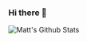 ### Hi there 👋

![Matt's Github Stats](https://github-readme-stats.vercel.app/api?username=tantaman&show_icons=true&theme=moltack)
